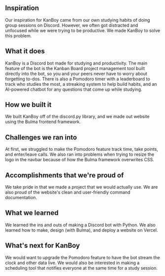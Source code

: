 ## Inspiration
Our inspiration for KanBoy came from our own studying habits of doing group sessions on Discord. However, we often got distracted and unfocused while we were trying to be productive. We made KanBoy to solve this problem.

## What it does
KanBoy is a Discord bot made for studying and productivity. The main feature of the bot is the Kanban Board project management tool built directly into the bot, so you and your peers never have to worry about forgetting to-dos. There is also a Pomodoro timer with a leaderboard to track who studies the most, a streaking system to help build habits, and an AI-powered chatbot for any questions that come up while studying.

## How we built it
We built KanBoy off of the discord.py library, and we made out website using the Bulma frontend framework.

## Challenges we ran into
At first, we struggled to make the Pomodoro feature track time, take points, and enter/leave calls. We also ran into problems when trying to resize the logo in the navbar because of how the Bulma framework overwrites CSS.

## Accomplishments that we're proud of
We take pride in that we made a project that we would actually use. We are also proud of the website's clean and user-friendly command documentation.

## What we learned
We learned the ins and outs of making a Discord bot with Python. We also learned how to make, design (with Bulma), and deploy a website on Vercel.

## What's next for KanBoy
We would want to upgrade the Pomodoro feature to have the bot stream the clock and other data live. We would also be interested in making a scheduling tool that notifies everyone at the same time for a study session.